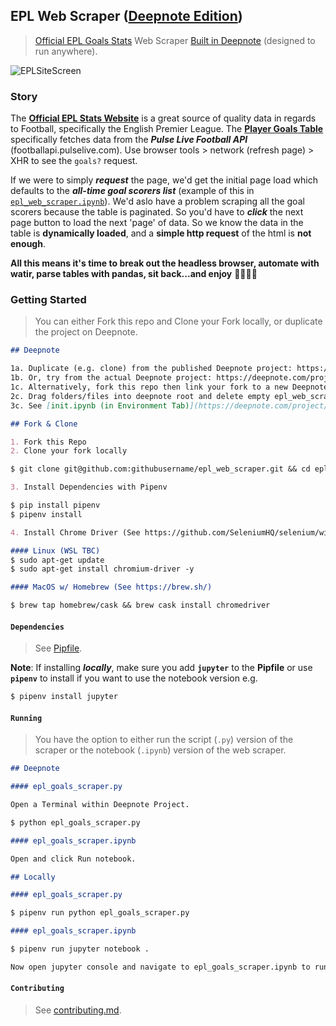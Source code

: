 ## EPL Web Scraper ([Deepnote Edition](https://deepnote.com/publish/19f51d7b-ae79-4c51-906c-dee0138da144))

> [Official EPL Goals Stats](https://www.premierleague.com/stats/) Web Scraper [Built in Deepnote](https://deepnote.com/project/19f51d7b-ae79-4c51-906c-dee0138da144#%2Fepl_web_scraper.ipynb) (designed to run anywhere).

![EPLSiteScreen](https://sportsdatasolutionsacademy.s3.eu-west-2.amazonaws.com/public/EPLsitescreen.png)

### Story

The **[Official EPL Stats Website](https://www.premierleague.com/stats/)** is a great source of quality data in regards to Football, specifically the English Premier League. The **[Player Goals Table](https://www.premierleague.com/stats/top/players/goals?se=363)** specifically fetches data from the ***Pulse Live Football API*** (footballapi.pulselive.com). Use browser tools > network (refresh page) > XHR to see the ```goals?``` request. 

If we were to simply ***request*** the page, we'd get the initial page load which defaults to the ***all-time goal scorers list*** (example of this in [```epl_web_scraper.ipynb```](./epl_web_scraper.ipynb)). We'd aslo have a problem scraping all the goal scorers because the table is paginated. So you'd have to ***click*** the next page button to load the next 'page' of data. So we know the data in the table is **dynamically loaded**, and a **simple http request** of the html is **not enough**.

**All this means it's time to break out the headless browser, automate with watir, parse tables with pandas, sit back...and enjoy** 👻🤖🐼💅

### Getting Started

> You can either Fork this repo and Clone your Fork locally, or duplicate the project on Deepnote.

```markdown
## Deepnote

1a. Duplicate (e.g. clone) from the published Deepnote project: https://deepnote.com/publish/19f51d7b-ae79-4c51-906c-dee0138da144
1b. Or, try from the actual Deepnote project: https://deepnote.com/project/19f51d7b-ae79-4c51-906c-dee0138da144
1c. Alternatively, fork this repo then link your fork to a new Deepnote Project,
2c. Drag folders/files into deepnote root and delete empty epl_web_scraper_py folder,
3c. See [init.ipynb (in Environment Tab)](https://deepnote.com/project/19f51d7b-ae79-4c51-906c-dee0138da144#%2Finit.ipynb) for more info on how the environment is customised to support web scraping via headless browser. Make sure you copy over the Pipfile and Chrome Driver code cells to your projects init.ipynb file.
```

```markdown
## Fork & Clone

1. Fork this Repo
2. Clone your fork locally

$ git clone git@github.com:githubusername/epl_web_scraper.git && cd epl_web_scraper

3. Install Dependencies with Pipenv

$ pip install pipenv
$ pipenv install

4. Install Chrome Driver (See https://github.com/SeleniumHQ/selenium/wiki/ChromeDriver) e.g.

#### Linux (WSL TBC)
$ sudo apt-get update
$ sudo apt-get install chromium-driver -y

#### MacOS w/ Homebrew (See https://brew.sh/)

$ brew tap homebrew/cask && brew cask install chromedriver
```

#### ```Dependencies```

> See [Pipfile](./Pipfile).

**Note**: If installing ***locally***, make sure you add **```jupyter```** to the **Pipfile** or use **```pipenv```** to install if you want to use the notebook version e.g.

```bash
$ pipenv install jupyter
```

#### ```Running```

> You have the option to either run the script (```.py```) version of the scraper or the notebook (```.ipynb```) version of the web scraper.

```markdown
## Deepnote

#### epl_goals_scraper.py

Open a Terminal within Deepnote Project.

$ python epl_goals_scraper.py

#### epl_goals_scraper.ipynb

Open and click Run notebook.
```

```markdown
## Locally

#### epl_goals_scraper.py

$ pipenv run python epl_goals_scraper.py

#### epl_goals_scraper.ipynb

$ pipenv run jupyter notebook .

Now open jupyter console and navigate to epl_goals_scraper.ipynb to run
```

#### ```Contributing```

> See [contributing.md](./contributing.md).
